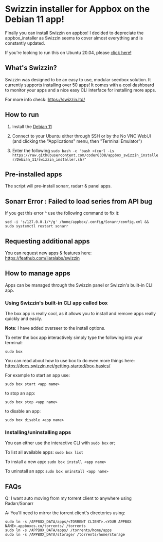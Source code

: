 # Swizzin installer for Appbox on the Debian 11 app!
Finally you can install Swizzin on appbox! I decided to depreciate the appbox_installer as Swizzin seems to cover almost everything and is constantly updated.

If you're looking to run this on Ubuntu 20.04, please [click here!](https://github.com/coder8338/appbox_swizzin_installer/tree/Ubuntu_20.04)

## What's Swizzin?
Swizzin was designed to be an easy to use, modular seedbox solution. It currently supports installing over 50 apps! It comes with a cool dashboard to monitor your apps and a nice easy CLI interface for installing more apps.

For more info check: https://swizzin.ltd/

## How to run
1. Install the [Debian 11](https://www.appbox.co/appstore/app/217)

2. Connect to your Ubuntu either through SSH or by the No VNC WebUI (and clicking the "Applications" menu, then "Terminal Emulator")

3. Enter the following `sudo bash -c "bash <(curl -Ls https://raw.githubusercontent.com/coder8338/appbox_swizzin_installer/Debian_11/swizzin_installer.sh)"`

## Pre-installed apps
The script will pre-install sonarr, radarr & panel apps.

## Sonarr Error : Failed to load series from API bug
If you get this error ^ use the following command to fix it:
```
sed -i 's/127.0.0.1/*/g' /home/appbox/.config/Sonarr/config.xml && sudo systemctl restart sonarr
```
## Requesting additional apps
You can request new apps & features here: https://feathub.com/liaralabs/swizzin

## How to manage apps
Apps can be managed through the Swizzin panel or Swizzin's built-in CLI app.

### Using Swizzin's built-in CLI app called box
The box app is really cool, as it allows you to install and remove apps really quickly and easily.

**Note:** I have added overseer to the install options.

To enter the box app interactively simply type the following into your terminal:

`sudo box`

You can read about how to use box to do even more things here: https://docs.swizzin.net/getting-started/box-basics/

For example to start an app use:

`sudo box start <app name>`

to stop an app:

`sudo box stop <app name>`

to disable an app:

`sudo box disable <app name>`

### Installing/uninstalling apps

You can either use the interactive CLI with `sudo box` or;

To list all available apps:
`sudo box list`

To install a new app:
`sudo box install <app name>`
  
To uninstall an app:
`sudo box uninstall <app name>`

## FAQs
Q: I want auto moving from my torrent client to anywhere using Radarr/Sonarr

A: You'll need to mirror the torrent client's directories using:

```
sudo ln -s /APPBOX_DATA/apps/<TORRENT CLIENT>.<YOUR APPBOX NAME>.appboxes.co/torrents/ /torrents
sudo ln -s /APPBOX_DATA/apps/ /torrents/home/apps
sudo ln -s /APPBOX_DATA/storage/ /torrents/home/storage
```
